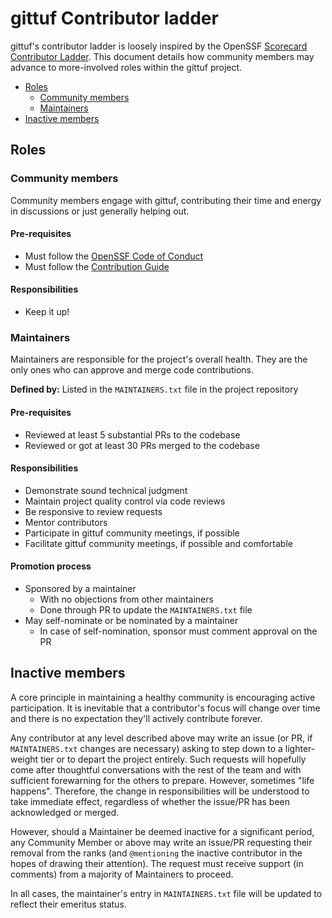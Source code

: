 # gittuf Contributor ladder

gittuf's contributor ladder is loosely inspired by the OpenSSF [Scorecard
Contributor Ladder]. This document details how community members may advance to
more-involved roles within the gittuf project.

- [Roles](#roles)
    - [Community members](#community-members)
    - [Maintainers](#maintainers)
- [Inactive members](#inactive-members)

## Roles

### Community members

Community members engage with gittuf, contributing their time and energy in
discussions or just generally helping out.

#### Pre-requisites

- Must follow the [OpenSSF Code of Conduct]
- Must follow the [Contribution Guide]

#### Responsibilities

- Keep it up!

### Maintainers

Maintainers are responsible for the project's overall health. They are the only
ones who can approve and merge code contributions.

**Defined by:** Listed in the `MAINTAINERS.txt` file in the project repository

#### Pre-requisites

- Reviewed at least 5 substantial PRs to the codebase
- Reviewed or got at least 30 PRs merged to the codebase

#### Responsibilities

- Demonstrate sound technical judgment
- Maintain project quality control via code reviews
- Be responsive to review requests
- Mentor contributors
- Participate in gittuf community meetings, if possible
- Facilitate gittuf community meetings, if possible and comfortable

#### Promotion process

- Sponsored by a maintainer
    - With no objections from other maintainers
    - Done through PR to update the `MAINTAINERS.txt` file
- May self-nominate or be nominated by a maintainer
    - In case of self-nomination, sponsor must comment approval on the PR

## Inactive members

A core principle in maintaining a healthy community is encouraging active
participation. It is inevitable that a contributor's focus will change over time
and there is no expectation they'll actively contribute forever.

Any contributor at any level described above may write an issue (or PR, if
`MAINTAINERS.txt` changes are necessary) asking to step down to a lighter-weight
tier or to depart the project entirely. Such requests will hopefully come after
thoughtful conversations with the rest of the team and with sufficient
forewarning for the others to prepare. However, sometimes "life happens".
Therefore, the change in responsibilities will be understood to take immediate
effect, regardless of whether the issue/PR has been acknowledged or merged.

However, should a Maintainer be deemed inactive for a significant period, any
Community Member or above may write an issue/PR requesting their removal from
the ranks (and `@mentioning` the inactive contributor in the hopes of drawing
their attention). The request must receive support (in comments) from a majority
of Maintainers to proceed.

In all cases, the maintainer's entry in `MAINTAINERS.txt` file will be updated
to reflect their emeritus status.

[OpenSSF Code of Conduct]: /CODE-OF-CONDUCT.md
[Contribution Guide]: https://github.com/gittuf/gittuf/blob/main/CONTRIBUTING.md
[Scorecard Contributor Ladder]: https://github.com/ossf/scorecard/blob/main/CONTRIBUTOR_LADDER.md
